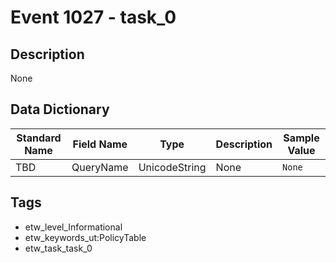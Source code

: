 # Event 1027 - task_0

## Description
None

## Data Dictionary
|Standard Name|Field Name|Type|Description|Sample Value|
|---|---|---|---|---|
|TBD|QueryName|UnicodeString|None|`None`|

## Tags
* etw_level_Informational
* etw_keywords_ut:PolicyTable
* etw_task_task_0